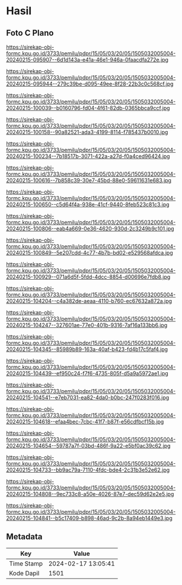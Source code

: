 # Hasil

## Foto C Plano

https://sirekap-obj-formc.kpu.go.id/3733/pemilu/pdpr/15/05/03/20/05/1505032005004-20240215-095907--6d1d143a-e41a-46e1-946a-0faacdfa272e.jpg

https://sirekap-obj-formc.kpu.go.id/3733/pemilu/pdpr/15/05/03/20/05/1505032005004-20240215-095944--279c39be-d095-49ee-8f28-22b3c0c568cf.jpg

https://sirekap-obj-formc.kpu.go.id/3733/pemilu/pdpr/15/05/03/20/05/1505032005004-20240215-100039--b0160796-fd04-4f61-82db-0365bbca9ccf.jpg

https://sirekap-obj-formc.kpu.go.id/3733/pemilu/pdpr/15/05/03/20/05/1505032005004-20240215-100158--90a82521-ada3-4199-8114-f785437b0010.jpg

https://sirekap-obj-formc.kpu.go.id/3733/pemilu/pdpr/15/05/03/20/05/1505032005004-20240215-100234--7b18517b-3071-422a-a27d-f0a4ced96424.jpg

https://sirekap-obj-formc.kpu.go.id/3733/pemilu/pdpr/15/05/03/20/05/1505032005004-20240215-100616--7b858c39-30e7-45bd-88e0-59611631e683.jpg

https://sirekap-obj-formc.kpu.go.id/3733/pemilu/pdpr/15/05/03/20/05/1505032005004-20240215-100650--c5d64f4a-938e-41cf-9440-8feb523c81c3.jpg

https://sirekap-obj-formc.kpu.go.id/3733/pemilu/pdpr/15/05/03/20/05/1505032005004-20240215-100806--eab4a669-0e36-4620-930d-2c3249b9c101.jpg

https://sirekap-obj-formc.kpu.go.id/3733/pemilu/pdpr/15/05/03/20/05/1505032005004-20240215-100849--5e207cdd-4c77-4b7b-bd02-e529568afdca.jpg

https://sirekap-obj-formc.kpu.go.id/3733/pemilu/pdpr/15/05/03/20/05/1505032005004-20240215-100929--071a6d5f-5fdd-4dcc-8854-d00696e7fdb8.jpg

https://sirekap-obj-formc.kpu.go.id/3733/pemilu/pdpr/15/05/03/20/05/1505032005004-20240215-104204--c4a382de-aeaa-4110-b760-ec67632a872a.jpg

https://sirekap-obj-formc.kpu.go.id/3733/pemilu/pdpr/15/05/03/20/05/1505032005004-20240215-104247--327601ae-77e0-401b-9316-7af16a133bb6.jpg

https://sirekap-obj-formc.kpu.go.id/3733/pemilu/pdpr/15/05/03/20/05/1505032005004-20240215-104345--85989b89-163a-40af-b423-fd4b17c5faf4.jpg

https://sirekap-obj-formc.kpu.go.id/3733/pemilu/pdpr/15/05/03/20/05/1505032005004-20240215-104439--ef950c24-f7f6-4735-805f-d5a9a5972ae1.jpg

https://sirekap-obj-formc.kpu.go.id/3733/pemilu/pdpr/15/05/03/20/05/1505032005004-20240215-104541--e7eb7031-ea82-4da0-b0bc-247f0283f016.jpg

https://sirekap-obj-formc.kpu.go.id/3733/pemilu/pdpr/15/05/03/20/05/1505032005004-20240215-104618--efaa4bec-7cbc-41f7-b87f-e56cdfbcf15b.jpg

https://sirekap-obj-formc.kpu.go.id/3733/pemilu/pdpr/15/05/03/20/05/1505032005004-20240215-104654--59787a7f-03bd-486f-9a22-e5bf0ac39c62.jpg

https://sirekap-obj-formc.kpu.go.id/3733/pemilu/pdpr/15/05/03/20/05/1505032005004-20240215-104733--bb9ac79a-7110-4fdc-bde4-2c31b3e52e62.jpg

https://sirekap-obj-formc.kpu.go.id/3733/pemilu/pdpr/15/05/03/20/05/1505032005004-20240215-104808--9ec733c8-a50e-4026-87e7-dec59d62e2e5.jpg

https://sirekap-obj-formc.kpu.go.id/3733/pemilu/pdpr/15/05/03/20/05/1505032005004-20240215-104841--b5c17409-b898-46ad-9c2b-8a94eb1449e3.jpg


## Metadata

| Key        | Value               |
| ---------- | ------------------- |
| Time Stamp | 2024-02-17 13:05:41 |
| Kode Dapil | 1501                |



